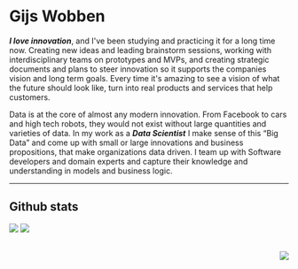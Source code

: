 # Gijs Wobben
__*I love innovation*__, and I've been studying and practicing it for a long time now. Creating new ideas and leading brainstorm sessions, working with interdisciplinary teams on prototypes and MVPs, and creating strategic documents and plans to steer innovation so it supports the companies vision and long term goals. Every time it's amazing to see a vision of what the future should look like, turn into real products and services that help customers.

Data is at the core of almost any modern innovation. From Facebook to cars and high tech robots, they would not exist without large quantities and varieties of data. In my work as a __*Data Scientist*__ I make sense of this “Big Data” and come up with small or large innovations and business propositions, that make organizations data driven. I team up with Software developers and domain experts and capture their knowledge and understanding in models and business logic.

---

## Github stats
<p align="left">
  <img src="https://github-readme-stats.vercel.app/api?username=gijswobben&show_icons=true&count_private=true&theme=vue&hide_border=true&bg_color=00000000&hide_title=true">
  <img src="https://github-readme-stats.vercel.app/api/top-langs/?username=gijswobben&layout=compact&hide_border=true&theme=vue&bg_color=00000000&langs_count=10&hide=Gherkin&hide_title=true">
  <br>
  <br>
</p>
<p align="right">
<a href="https://ko-fi.com/A0A1E64QX"><img src="https://ko-fi.com/img/githubbutton_sm.svg"></a>
</p>